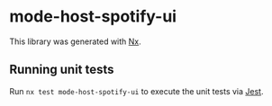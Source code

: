 # mode-host-spotify-ui

This library was generated with [Nx](https://nx.dev).

## Running unit tests

Run `nx test mode-host-spotify-ui` to execute the unit tests via [Jest](https://jestjs.io).
